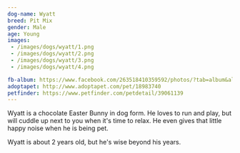 ```yaml
---
dog-name: Wyatt
breed: Pit Mix
gender: Male
age: Young
images:
 - /images/dogs/wyatt/1.png
 - /images/dogs/wyatt/2.png
 - /images/dogs/wyatt/3.png
 - /images/dogs/wyatt/4.png

fb-album: https://www.facebook.com/263518410359592/photos/?tab=album&album_id=1615076911870395
adoptapet: http://www.adoptapet.com/pet/18983740
petfinder: https://www.petfinder.com/petdetail/39061139
---
```

Wyatt is a chocolate Easter Bunny in dog form. He loves to run and play, but will cuddle up next to you when it's time to relax. He even gives that little happy noise when he is being pet. 

Wyatt is about 2 years old, but he's wise beyond his years.

